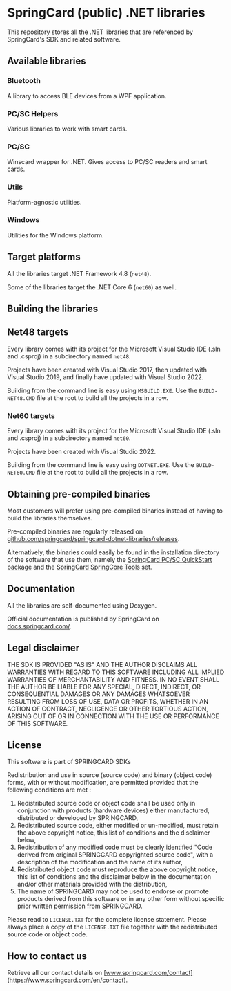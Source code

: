 # SpringCard (public) .NET libraries

This repository stores all the .NET libraries that are referenced by SpringCard's SDK and related software.

## Available libraries

### Bluetooth

A library to access BLE devices from a WPF application.

### PC/SC Helpers

Various libraries to work with smart cards.

### PC/SC

Winscard wrapper for .NET. Gives access to PC/SC readers and smart cards. 

### Utils

Platform-agnostic utilities.

### Windows

Utilities for the Windows platform.

## Target platforms

All the libraries target .NET Framework 4.8 (`net48`).

Some of the libraries target the .NET Core 6 (`net60`) as well.

## Building the libraries

## Net48 targets

Every library comes with its project for the Microsoft Visual Studio IDE (.sln and .csproj) in a subdirectory named `net48`.

Projects have been created with Visual Studio 2017, then updated with Visual Studio 2019, and finally have updated with Visual Studio 2022.

Building from the command line is easy using `MSBUILD.EXE`. Use the `BUILD-NET48.CMD` file at the root to build all the projects in a row.

### Net60 targets

Every library comes with its project for the Microsoft Visual Studio IDE (.sln and .csproj) in a subdirectory named `net60`.

Projects have been created with Visual Studio 2022.

Building from the command line is easy using `DOTNET.EXE`. Use the `BUILD-NET60.CMD` file at the root to build all the projects in a row.

## Obtaining pre-compiled binaries

Most customers will prefer using pre-compiled binaries instead of having to build the libraries themselves.

Pre-compiled binaries are regularly released on [github.com/springcard/springcard-dotnet-libraries/releases](https://github.com/springcard/springcard-dotnet-libraries/releases).

Alternatively, the binaries could easily be found in the installation directory of the software that use them, namely the [SpringCard PC/SC QuickStart package](https://www.springcard.com/en/download/find/file/sq13163) and the [SpringCard SpringCore Tools set](https://www.springcard.com/fr/download/find/file/sq20029).

## Documentation

All the libraries are self-documented using Doxygen.

Official documentation is published by SpringCard on [docs.springcard.com/](https://docs.springcard.com/).

## Legal disclaimer

THE SDK IS PROVIDED "AS IS" AND THE AUTHOR DISCLAIMS ALL WARRANTIES WITH REGARD TO THIS SOFTWARE INCLUDING ALL IMPLIED WARRANTIES OF MERCHANTABILITY AND FITNESS. IN NO EVENT SHALL THE AUTHOR BE LIABLE FOR ANY SPECIAL, DIRECT, INDIRECT, OR CONSEQUENTIAL DAMAGES OR ANY DAMAGES WHATSOEVER RESULTING FROM LOSS OF USE, DATA OR PROFITS, WHETHER IN AN ACTION OF CONTRACT, NEGLIGENCE OR OTHER TORTIOUS ACTION, ARISING OUT OF OR IN CONNECTION WITH THE USE OR PERFORMANCE OF THIS SOFTWARE.

## License

This software is part of SPRINGCARD SDKs

Redistribution and use in source (source code) and binary (object code) forms, with or without modification, are permitted provided that the following conditions are met :

1. Redistributed source code or object code shall be used only in conjunction with products (hardware devices) either manufactured, distributed or developed by SPRINGCARD,
2. Redistributed source code, either modified or un-modified, must retain the above copyright notice, this list of conditions and the disclaimer below,
3. Redistribution of any modified code must be clearly identified "Code derived from original SPRINGCARD copyrighted source code", with a description of the modification and the name of its author,
4. Redistributed object code must reproduce the above copyright notice, this list of conditions and the disclaimer below in the documentation and/or other materials provided with the distribution,
5. The name of SPRINGCARD may not be used to endorse or promote products derived from this software or in any other form without specific prior written permission from SPRINGCARD.

Please read to `LICENSE.TXT` for the complete license statement. Please always place a copy of the `LICENSE.TXT` file together with the redistributed source code or object code.

## How to contact us

Retrieve all our contact details on [www.springcard.com/contact](https://www.springcard.com/en/contact).
